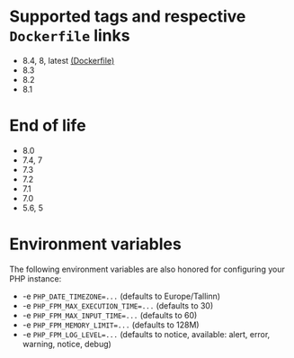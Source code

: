 # Supported tags and respective `Dockerfile` links

- 8.4, 8, latest [(Dockerfile)](https://github.com/modera/docker-php/tree/master/Dockerfile)
- 8.3
- 8.2
- 8.1

# End of life

- 8.0
- 7.4, 7
- 7.3
- 7.2
- 7.1
- 7.0
- 5.6, 5

# Environment variables

The following environment variables are also honored for configuring your PHP instance:

- -e `PHP_DATE_TIMEZONE=...` (defaults to Europe/Tallinn)
- -e `PHP_FPM_MAX_EXECUTION_TIME=...` (defaults to 30)
- -e `PHP_FPM_MAX_INPUT_TIME=...` (defaults to 60)
- -e `PHP_FPM_MEMORY_LIMIT=...` (defaults to 128M)
- -e `PHP_FPM_LOG_LEVEL=...` (defaults to notice, available: alert, error, warning, notice, debug)
